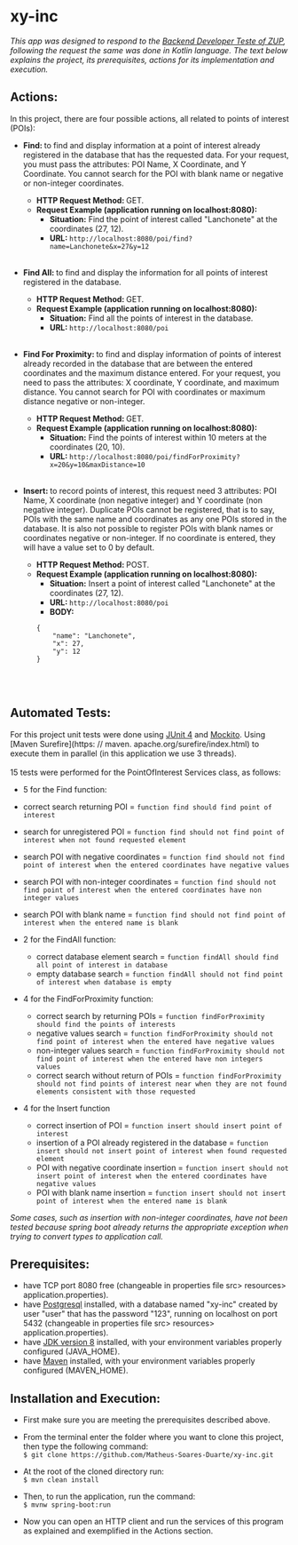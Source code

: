 # xy-inc
<i>This app was designed to respond to the [Backend Developer Teste of ZUP](https://github.com/ZupIT/zup-test/tree/master/backend/pleno), following the request the same was done in Kotlin language. The text below explains the project, its prerequisites, actions for its implementation and execution.</i> <br>


## Actions:
In this project, there are four possible actions, all related to points of interest (POIs): <br>

* <b> Find: </b> to find and display information at a point of interest already registered in the database that has the requested data. For your request, you must pass the attributes: POI Name, X Coordinate, and Y Coordinate. You cannot search for the POI with blank name or negative or non-integer coordinates.
  * <b>HTTP Request Method: </b> GET.
  * <b>Request Example (application running on localhost:8080):</b> <br>
    * <b>Situation:</b> Find the point of interest called "Lanchonete" at the coordinates (27, 12). <br>
    * <b>URL: </b> ``` http://localhost:8080/poi/find?name=Lanchonete&x=27&y=12 ``` <br><br>
    
* <b> Find All: </b> to find and display the information for all points of interest registered in the database.
  * <b>HTTP Request Method: </b> GET.
  * <b>Request Example (application running on localhost:8080):</b> <br>
    * <b>Situation:</b> Find all the points of interest in the database. <br>
    * <b>URL: </b> ``` http://localhost:8080/poi ``` <br><br>

* <b> Find For Proximity: </b> to find and display information of points of interest already recorded in the database that are between the entered coordinates and the maximum distance entered. For your request, you need to pass the attributes: X coordinate, Y coordinate, and maximum distance. You cannot search for POI with coordinates or maximum distance negative or non-integer.
  * <b>HTTP Request Method: </b> GET.
  * <b>Request Example (application running on localhost:8080):</b> <br>
    * <b>Situation:</b> Find the points of interest within 10 meters at the coordinates (20, 10). <br>
    * <b>URL: </b> ``` http://localhost:8080/poi/findForProximity?x=20&y=10&maxDistance=10 ``` <br><br>

* <b> Insert: </b> to record points of interest, this request need 3 attributes: POI Name, X coordinate (non negative integer) and Y coordinate (non negative integer). Duplicate POIs cannot be registered, that is to say, POIs with the same name and coordinates as any one POIs stored in the database. It is also not possible to register POIs with blank names or coordinates negative or non-integer. If no coordinate is entered, they will have a value set to 0 by default.
  * <b>HTTP Request Method: </b> POST.
  * <b>Request Example (application running on localhost:8080):</b> <br>
    * <b>Situation:</b> Insert a point of interest called "Lanchonete" at the coordinates (27, 12). <br>
    * <b>URL: </b> ``` http://localhost:8080/poi ``` <br>
    * <b>BODY: </b> 
    ``` 
    {
        "name": "Lanchonete",
        "x": 27,
        "y": 12
    }
    ``` 
    <br><br>

## Automated Tests:

For this project unit tests were done using [JUnit 4](https://github.com/junit-team/junit4/wiki/Download-and-Install) and [Mockito](https://site.mockito.org). Using [Maven Surefire](https: // maven. apache.org/surefire/index.html) to execute them in parallel (in this application we use 3 threads).<br><br>
15 tests were performed for the PointOfInterest Services class, as follows:
 * 5 for the Find function:
  * correct search returning POI = `function find should find point of interest`
  * search for unregistered POI = `function find should not find point of interest when not found requested element`
  * search POI with negative coordinates = `function find should not find point of interest when the entered coordinates have negative values`
  * search POI with non-integer coordinates = `function find should not find point of interest when the entered coordinates have non integer values`
  * search POI with blank name = `function find should not find point of interest when the entered name is blank`

* 2 for the FindAll function:
  * correct database element search = `function findAll should find all point of interest in database`
  * empty database search = `function findAll should not find point of interest when database is empty`

* 4 for the FindForProximity function:
  * correct search by returning POIs =  `function findForProximity should find the points of interests`
  * negative values search = `function findForProximity should not find point of interest when the entered have negative values`
  * non-integer values search = `function findForProximity should not find point of interest when the entered have non integers values`
  * correct search without return of POIs = `function findForProximity should not find points of interest near when they are not found elements consistent with those requested`

* 4 for the Insert function
  * correct insertion of POI = `function insert should insert point of interest`
  * insertion of a POI already registered in the database = `function insert should not insert point of interest when found requested element`
  * POI with negative coordinate insertion = `function insert should not insert point of interest when the entered coordinates have negative values` 
  * POI with blank name insertion = `function insert should not insert point of interest when the entered name is blank`

<i>Some cases, such as insertion with non-integer coordinates, have not been tested because spring boot already returns the appropriate exception when trying to convert types to application call.</i> <br>

## Prerequisites:

* have TCP port 8080 free (changeable in properties file src> resources> application.properties). <br>
* have [Postgresql](https://www.postgresql.org/download/) installed, with a database named "xy-inc" created by user "user" that has the password "123", running on localhost on port 5432 (changeable in properties file src> resources> application.properties). <br>
* have [JDK version 8](https://www.oracle.com/technetwork/java/javase/downloads/jdk8-downloads-2133151.html) installed, with your environment variables properly configured (JAVA_HOME). <br>
* have [Maven](https://maven.apache.org/download.cgi) installed, with your environment variables properly configured (MAVEN_HOME). <br>


## Installation and Execution:

* First make sure you are meeting the prerequisites described above. <br>

* From the terminal enter the folder where you want to clone this project, then type the following command: <br>
  ``` $ git clone https://github.com/Matheus-Soares-Duarte/xy-inc.git ``` <br>
  
* At the root of the cloned directory run: <br>
  ``` $ mvn clean install ``` <br>

* Then, to run the application, run the command: <br>
  ``` $ mvnw spring-boot:run ``` <br>

* Now you can open an HTTP client and run the services of this program as explained and exemplified in the Actions section. <br>
